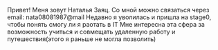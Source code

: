 Привет! Меня зовут Наталья Заяц.
Со мной можно связаться через email: nata08081987@mail
Недавно я уволилась и пришла на stage0, чтобы понять смогу ли я раотать в IT
Мне интересна эта сфера за возможность учиться и совмещать удаленную работу и путешествия(этого я раньше не могла позволить)

